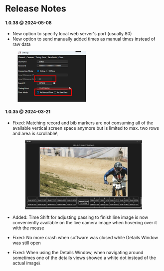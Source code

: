 # Release Notes

#### 1.0.38 @ 2024-05-08

* New option to specify local web server's port (usually 80)
* New option to send manually added times as manual times instead of raw data

<figure><img src=".gitbook/assets/image.png" alt="" width="219"><figcaption></figcaption></figure>

#### 1.0.35 @ 2024-03-21

*   Fixed: Matching record and bib markers are not consuming all of the available vertical screen space anymore but is limited to max. two rows and area is scrollable\


    <figure><img src=".gitbook/assets/image (1).png" alt="" width="375"><figcaption></figcaption></figure>
* Added: Time Shift for adjusting passing to finish line image is now conveniently available on the live camera image when hovering over it with the mouse
* Fixed: No more crash when software was closed while Details Window was still open
* Fixed: When using the Details Window, when navigating around sometimes one of the details views showed a white dot instead of the actual image\

